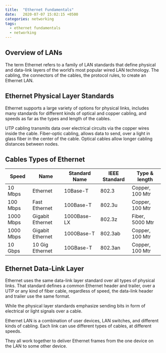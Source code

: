 ```yaml
---
title:  "Ethernet Fundamentals"
date:   2020-07-07 15:02:15 +0500
categories: networking
tags:
  - ethernet fundamentals
  - networking
---
```


## Overview of LANs
The term Ethernet refers to a family of LAN standards that define physical and data-link layers of the world’s most popular wired LAN technology. The cabling, the connectors of the cables, the protocol rules, to create an Ethernet LAN.

## Ethernet Physical Layer Standards

Ethernet supports a large variety of options for physical links, includes many standards for different kinds of optical and copper cabling, and speeds as far as the types and length of the cables.

UTP cabling transmits data over electrical circuits via the copper wires inside the cable. Fiber-optic cabling, allows data to send, over a light in glass fiber in the center of the cable. Optical cables allow longer cabling distances between nodes.

## Cables Types of Ethernet

| Speed     | Name             | Standard Name | IEEE Standard | Type & length   |
| --------- | ---------------- | ------------- | ------------- | --------------- |
| 10 Mbps   | Ethernet         | 10Base-T      | 802.3         | Copper, 100 Mtr |
| 100 Mbps  | Fast Ethernet    | 100Base-T     | 802.3u        | Copper, 100 Mtr |
| 1000 Mbps | Gigabit Ethernet | 1000Base-LX   | 802.3z        | Fiber, 5000 Mtr |
| 1000 Mbps | Gigabit Ethernet | 1000Base-T    | 802.3ab       | Copper, 100 Mtr |
| 10 Gbps   | 10 Gig Ethernet  | 10GBase-T     | 802.3an       | Copper, 100 Mtr |

## Ethernet Data-Link Layer

Ethernet uses the same data-link layer standard over all types of physical links. That standard defines a common Ethernet header and trailer, over a UTP or any kind of fiber cable, regardless of speed, the data-link header and trailer use the same format.

While the physical layer standards emphasize sending bits in form of electrical or light signals over a cable.

Ethernet LAN is a combination of user devices, LAN switches, and different kinds of cabling. Each link can use different types of cables, at different speeds.

They all work together to deliver Ethernet frames from the one device on the LAN to some other device.

